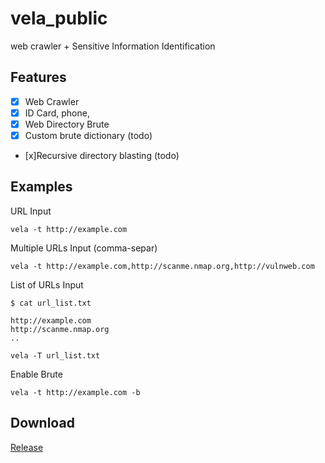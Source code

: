 # vela_public
web crawler + Sensitive Information Identification

## Features

* [x] Web Crawler<br/>
* [x] ID Card, phone, <br/>
* [x] Web Directory Brute<br/>
* [x] Custom brute dictionary (todo) <br/>
* [x]Recursive directory blasting (todo) <br/>

## Examples
URL Input
```
vela -t http://example.com
```

Multiple URLs Input (comma-separ)
```
vela -t http://example.com,http://scanme.nmap.org,http://vulnweb.com
```

List of URLs Input
```
$ cat url_list.txt

http://example.com
http://scanme.nmap.org
..
```

```
vela -T url_list.txt
```

Enable Brute
```
vela -t http://example.com -b
```

## Download
<a href="https://github.com/zan8in/vela_public/releases">Release</a>